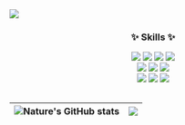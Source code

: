 <img src="https://capsule-render.vercel.app/api?type=waving&color=ffffff&height=200&section=header&text=Nature's%20Github&fontSize=30"/>

<h3 align=center>✨ Skills ✨</h3>
<div align=center>
  <img src="https://img.shields.io/badge/html5-E34F26?style=for-the-badge&logo=html5&logoColor=white"> 
  <img src="https://img.shields.io/badge/css-1572B6?style=for-the-badge&logo=css3&logoColor=white"> 
  <img src="https://img.shields.io/badge/sass-CC6699?style=for-the-badge&logo=sass&logoColor=white">
  <img src="https://img.shields.io/badge/bootstrap-7952B3?style=for-the-badge&logo=bootstrap&logoColor=white">
  <br>
  <img src="https://img.shields.io/badge/javascript-F7DF1E?style=for-the-badge&logo=javascript&logoColor=black"> 
  <img src="https://img.shields.io/badge/jquery-0769AD?style=for-the-badge&logo=jquery&logoColor=white">
  <img src="https://img.shields.io/badge/react-61DAFB?style=for-the-badge&logo=react&logoColor=black"> 
  <br>
  <img src="https://img.shields.io/badge/github-181717?style=for-the-badge&logo=github&logoColor=white">
  <img src="https://img.shields.io/badge/git-F05032?style=for-the-badge&logo=git&logoColor=white">
  <img src="https://img.shields.io/badge/Figma-E782FF?style=for-the-badge&logo=Figma&logoColor=white">
  <br>
</div>

<br> 

| ![Nature's GitHub stats](https://github-readme-stats.vercel.app/api?username=Ethanolll&show_icons=true&theme=cobalt) | <a href="https://github.com/Ethanolll/github-readme-stats"><img align="center" src="https://github-readme-stats.vercel.app/api/top-langs/?username=Ethanolll&layout=compact&theme=buefy&hide_border=true" /></a> |
| ------------- | ------------- |
<br>
